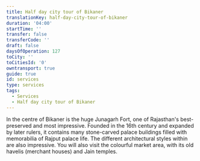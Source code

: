 ```yaml
---
title: Half day city tour of Bikaner
translationKey: half-day-city-tour-of-bikaner
duration: '04:00'
startTime: ''
transfer: false
transferCode: ''
draft: false
daysOfOperation: 127
toCity: ''
toCitiesId: '0'
owntransport: true
guide: true
id: services
type: services
tags:
  - Services
  - Half day city tour of Bikaner
---
```

In the centre of Bikaner is the huge Junagarh Fort, one of Rajasthan's best-preserved and most impressive. Founded in the 16th century and expanded by later rulers, it contains many stone-carved palace buildings filled with memorabilia of Rajput palace life. The different architectural styles within are also impressive. You will also visit the colourful market area, with its old havelis (merchant houses) and Jain temples.